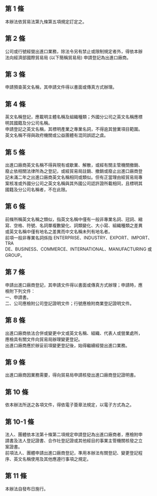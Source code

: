 第 1 條
-------
本辦法依貿易法第九條第五項規定訂定之。

第 2 條
-------
公司或行號經營出進口業務，除法令另有禁止或限制規定者外，得依本辦  
法向經濟部國際貿易局 (以下簡稱貿易局) 申請登記為出進口廠商。

第 3 條
-------
申請預查英文名稱，其申請文件得以書面或傳真方式辦理。

第 4 條
-------
英文名稱登記，應載明主體名稱及組織種類；外國分公司之英文名稱應標  
明其國籍及分公司名稱。  
申請登記之英文名稱，其標明產業之專業名詞，不得逾其營業項目範圍。  
英文名稱不得與政府機關或公益團體有混同誤認之虞。

第 5 條
-------
出進口廠商英文名稱不得與現有或歇業、解散，或經有關主管機關撤銷、  
廢止依相關法律所為之登記，或經貿易局註銷、撤銷或廢止出進口廠商登  
記未滿二年之出進口廠商英文名稱相同或類似。但有正當理由經貿易局專  
案核准或外國分公司之英文名稱與其外國公司認許證所載相同，且標明其  
國籍及分公司名稱者，不在此限。

第 6 條
-------
前條所稱英文名稱之類似，指英文名稱中僅有一般非專業名詞、冠詞、縮  
寫、空格、符號、名詞單複數變化、詞類變化、大小寫、組織種類之差異  
或英文名稱中僅有地名之差異而中文名稱未列有地名者。  
前項一般非專業名詞係指 ENTERPRISE、INDUSTRY、EXPORT、IMPORT、TRA  
DE、BUSINESS、COMMERCE、INTERNATIONAL、MANUFACTURING  或 GROUP。

第 7 條
-------
申請出進口廠商登記，其申請文件得以書面或傳真方式辦理；申請時，應  
檢附下列文件：  
一、申請書。  
二、公司應檢附公司登記證明文件；行號應檢附商業登記證明文件。

第 8 條
-------
出進口廠商依法合併或變更中文或英文名稱、組織、代表人或營業處所，  
應檢具有關文件向貿易局辦理變更登記。  
出進口廠商應於辦妥前項變更登記後，始得繼續經營出進口業務。

第 9 條
-------
出進口廠商因業務需要，得向貿易局申請核發出進口廠商登記證明書。

第 10 條
--------
依本辦法所送之各項文件，得依電子簽章法規定，以電子方式為之。

第 10-1 條
----------
法人、團體依本法第十條第二項規定申請登記為出進口廠商者，應檢附申  
請書及法人登記證書、合作社登記證或其他經目的事業主管機關核發之立  
案證書。  
前項法人、團體申請出進口廠商登記，準用本辦法有關登記、變更登記程  
序、英文名稱使用及其他應遵行事項之規定。

第 11 條
--------
本辦法自發布日施行。

